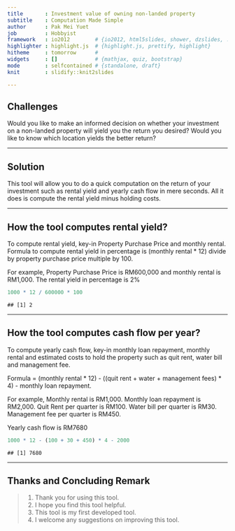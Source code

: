 ```yaml
---
title       : Investment value of owning non-landed property
subtitle    : Computation Made Simple
author      : Pak Mei Yuet
job         : Hobbyist
framework   : io2012        # {io2012, html5slides, shower, dzslides, ...}
highlighter : highlight.js  # {highlight.js, prettify, highlight}
hitheme     : tomorrow      # 
widgets     : []            # {mathjax, quiz, bootstrap}
mode        : selfcontained # {standalone, draft}
knit        : slidify::knit2slides

---
```



## Challenges


Would you like to make an informed decision on whether your investment on a non-landed property will yield you the return you desired? Would you like to know which location yields the better return?

---

## Solution


This tool will allow you to do a quick computation on the return of your investment such as rental yield and yearly cash flow in mere seconds. All it does is compute the rental yield minus holding costs. 

---

## How the tool computes rental yield?

To compute rental yield, key-in Property Purchase Price and monthly rental.
Formula to compute rental yield in percentage is
(monthly rental * 12) divide by property purchase price multiple by 100. 

For example, Property Purchase Price is RM600,000 and monthly rental is RM1,000. The rental yield in percentage is 2%


```r
1000 * 12 / 600000 * 100
```

```
## [1] 2
```

---

## How the tool computes cash flow per year?

To compute yearly cash flow, key-in monthly loan repayment, monthly rental and estimated costs to hold the property such as quit rent, water bill and management fee.

Formula = (monthly rental * 12) - ((quit rent + water + management fees) * 4) - monthly loan repayment. 

For example, Monthly rental is RM1,000. Monthly loan repayment is RM2,000. Quit Rent per quarter is RM100. Water bill per quarter is RM30. Management fee per quarter is RM450.

Yearly cash flow is RM7680

```r
1000 * 12 - (100 + 30 + 450) * 4 - 2000
```

```
## [1] 7680
```

---

## Thanks and Concluding Remark

>1. Thank you for using this tool.
>2. I hope you find this tool helpful. 
>3. This tool is my first developed tool.
>4. I welcome any suggestions on improving this tool. 


